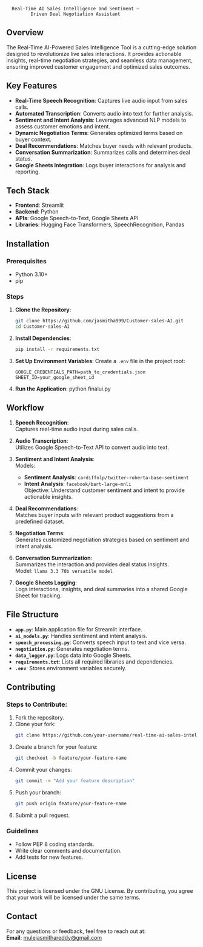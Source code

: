      Real-Time AI Sales Intelligence and Sentiment – 
             Driven Deal Negotiation Assistant

## Overview

The Real-Time AI-Powered Sales Intelligence Tool is a cutting-edge solution designed to revolutionize live sales interactions. It provides actionable insights, real-time negotiation strategies, and seamless data management, ensuring improved customer engagement and optimized sales outcomes.

## Key Features

- **Real-Time Speech Recognition**: Captures live audio input from sales calls.  
- **Automated Transcription**: Converts audio into text for further analysis.  
- **Sentiment and Intent Analysis**: Leverages advanced NLP models to assess customer emotions and intent.  
- **Dynamic Negotiation Terms**: Generates optimized terms based on buyer context.  
- **Deal Recommendations**: Matches buyer needs with relevant products.  
- **Conversation Summarization**: Summarizes calls and determines deal status.  
- **Google Sheets Integration**: Logs buyer interactions for analysis and reporting.

## Tech Stack

- **Frontend**: Streamlit  
- **Backend**: Python  
- **APIs**: Google Speech-to-Text, Google Sheets API  
- **Libraries**: Hugging Face Transformers, SpeechRecognition, Pandas  

## Installation

### Prerequisites

- Python 3.10+  
- pip  

### Steps

1. **Clone the Repository**:
   ```bash
   git clone https://github.com/jasmitha999/Customer-sales-AI.git
   cd Customer-sales-AI
   ```
2. **Install Dependencies**:
   ```bash
   pip install -r requirements.txt
   ```
3. **Set Up Environment Variables**:
   Create a `.env` file in the project root:
   ```
   GOOGLE_CREDENTIALS_PATH=path_to_credentials.json
   SHEET_ID=your_google_sheet_id
   ```
4. **Run the Application**:
   python finalui.py

## Workflow

1. **Speech Recognition**:  
   Captures real-time audio input during sales calls.  

2. **Audio Transcription**:  
   Utilizes Google Speech-to-Text API to convert audio into text.

3. **Sentiment and Intent Analysis**:  
   Models:
   - **Sentiment Analysis**: `cardiffnlp/twitter-roberta-base-sentiment`  
   - **Intent Analysis**: `facebook/bart-large-mnli`  
   Objective: Understand customer sentiment and intent to provide actionable insights.  

4. **Deal Recommendations**:  
   Matches buyer inputs with relevant product suggestions from a predefined dataset.  

5. **Negotiation Terms**:  
   Generates customized negotiation strategies based on sentiment and intent analysis.  

6. **Conversation Summarization**:  
   Summarizes the interaction and provides deal status insights.  
   Model: `llama 3.3 70b versatile model`  

7. **Google Sheets Logging**:  
   Logs interactions, insights, and deal summaries into a shared Google Sheet for tracking.

## File Structure

- **`app.py`**: Main application file for Streamlit interface.  
- **`ai_models.py`**: Handles sentiment and intent analysis.  
- **`speech_processing.py`**: Converts speech input to text and vice versa.  
- **`negotiation.py`**: Generates negotiation terms.  
- **`data_logger.py`**: Logs data into Google Sheets.  
- **`requirements.txt`**: Lists all required libraries and dependencies.  
- **`.env`**: Stores environment variables securely.  

## Contributing

### Steps to Contribute:

1. Fork the repository.
2. Clone your fork:
   ```bash
   git clone https://github.com/your-username/real-time-ai-sales-intelligence.git
   ```
3. Create a branch for your feature:
   ```bash
   git checkout -b feature/your-feature-name
   ```
4. Commit your changes:
   ```bash
   git commit -m "Add your feature description"
   ```
5. Push your branch:
   ```bash
   git push origin feature/your-feature-name
   ```
6. Submit a pull request.

### Guidelines

- Follow PEP 8 coding standards.
- Write clear comments and documentation.
- Add tests for new features.

## License

This project is licensed under the GNU License. By contributing, you agree that your work will be licensed under the same terms.

## Contact

For any questions or feedback, feel free to reach out at:  
**Email**: mulejasmithareddy@gmail.com


